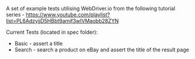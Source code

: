 A set of example tests utilising WebDriver.io from the following tutorial series - https://www.youtube.com/playlist?list=PL6AdzyjjD5HBbt9amjf3wIVMaobb28ZYN

Current Tests (located in spec folder):

- Basic - assert a title
- Search - search a product on eBay and assert the title of the result page